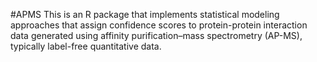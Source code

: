 #APMS
This is an R package that implements statistical modeling approaches that assign confidence scores to protein-protein interaction data generated using affinity purification–mass spectrometry (AP-MS), typically label-free quantitative data.

